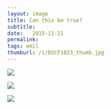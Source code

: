 ```yaml
---
layout: image
title: Can this be true?
subtitle: 
date:   2015-11-21
permalink: 
tags: emil
thumburl: /i/DSCF1823_thumb.jpg
---
```

![]({{site.url}}/i/DSCF1822_thumb.jpg)

![]({{site.url}}/i/DSCF1823_thumb.jpg)

![]({{site.url}}/i/DSCF1825_thumb.jpg)
